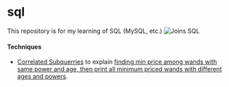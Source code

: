 # sql
This repository is for my learning of SQL (MySQL, etc.)
![Joins SQL](https://www.codeproject.com/KB/database/Visual_SQL_Joins/Visual_SQL_JOINS_orig.jpg)

#### Techniques
* [Correlated Subquerries](https://www.geeksforgeeks.org/sql-correlated-subqueries/) to explain [finding min price among wands with same power and age, then print all minimum priced wands with different ages and powers](https://github.com/minhphan03/sql/blob/main/hackerrank/min-price-choices.sql).
